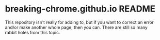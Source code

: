 # breaking-chrome.github.io README
This repository isn't really for adding to, but if you want to correct an error and/or make another whole page, then you can. There are still so many rabbit holes from this topic.
